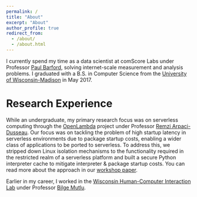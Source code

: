 ```yaml
---
permalink: /
title: "About"
excerpt: "About"
author_profile: true
redirect_from: 
  - /about/
  - /about.html
---
```


I currently spend my time as a data scientist at comScore Labs under Professor [Paul Barford](http://pages.cs.wisc.edu/~pb/), solving internet-scale measurement and analysis problems. 
I graduated with a B.S. in Computer Science from the [University of Wisconsin-Madison](http://www.cs.wisc.edu/) in May 2017.

Research Experience
======
While an undergraduate, my primary research focus was on serverless computing through the [OpenLambda](https://github.com/open-lambda/open-lambda) project under Professor [Remzi Arpaci-Dusseau](http://pages.cs.wisc.edu/~remzi/).
Our focus was on tackling the problem of high startup latency in serverless environments due to package startup costs, enabling a wider class of applications to be ported to serverless.
To address this, we stripped down Linux isolation mechanisms to the functionality required in the restricted realm of a serverless platform and built a secure Python interpreter cache to mitigate interpreter & package startup costs.
You can read more about the approach in our [workshop paper](https://edoakes.github.io/files/wosc_2017_pipsqueak_paper.pdf).

Earlier in my career, I worked in the [Wisconsin Human-Computer Interaction Lab](https://hci.cs.wisc.edu/) under Professor [Bilge Mutlu](http://pages.cs.wisc.edu/~bilge/).
